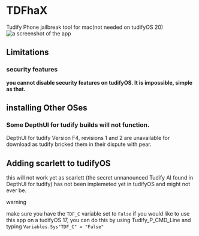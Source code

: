 # TDFhaX
Tudify Phone jailbreak tool for mac(not needed on tudifyOS 20)
![a screenshot of the app](https://tudify.co.uk/TudifyXhack.png)

## Limitations
### security features
**you cannot disable security features on tudifyOS. It is impossible, simple as that.**

## installing Other OSes
### Some DepthUI for tudify builds will not function.
DepthUI for tudify Version F4, revisions 1 and 2 are unavailable for download as tudify bricked them in their dispute with pear.

## Adding scarlett to tudifyOS
this will not work yet as scarlett (the secret unnanounced Tudify AI found in DepthUI for tudify) has not been implemeted yet in tudifyOS and might not ever be.

warning

make sure you have the `TDF_C` variable set to `False` if you would like to use this app on a tudifyOS 17, you can do this by using Tudify_P_CMD_Line and typing
`Variables.Sys"TDF_C" = "False"`
